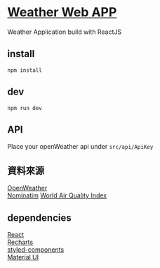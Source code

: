 # [Weather Web APP](https://weather.chihsuan-lee.dev/)

Weather Application build with ReactJS

## install

`npm install`

## dev

`npm run dev`

## API

Place your openWeather api under `src/api/ApiKey`

## 資料來源

[OpenWeather](https://openweathermap.org/)  
[Nominatim](https://nominatim.org/)
[World Air Quality Index](https://aqicn.org/)
## dependencies

[React](https://reactjs.org/)  
[Recharts](https://recharts.org/)  
[styled-components](https://styled-components.com/)  
[Material UI](https://mui.com/)
